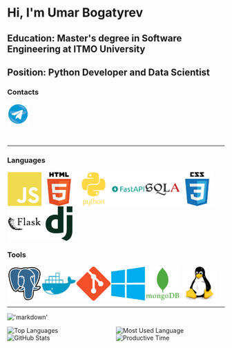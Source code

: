 # Hi, I'm Umar Bogatyrev
## Education: Master's degree in Software Engineering at ITMO University
## Position: Python Developer and Data Scientist


### Contacts
[<img alt="TG | UmNauruzov" width="50px" src="./Telegram.png" />][tg]

[tg]: https://t.me/NauruzovU


<br/>
<hr>

### Languages

<img align="left" alt="javascript" height="80px" src="https://github.com/devicons/devicon/blob/master/icons/javascript/javascript-plain.svg"/>
<img align="left" alt="HTML5" height="80px" src="https://github.com/devicons/devicon/blob/master/icons/html5/html5-original-wordmark.svg" />
<img align="middle" alt="CSS3" height="80px" src="https://github.com/devicons/devicon/blob/master/icons/css3/css3-original-wordmark.svg" />


<img align="left" alt="Python" height="80px" src="https://github.com/devicons/devicon/blob/master/icons/python/python-plain-wordmark.svg" />
<img align="left" alt="FastAPI" height="80px" src="https://github.com/devicons/devicon/blob/master/icons/fastapi/fastapi-plain-wordmark.svg" />
<img align="left" alt="SQLalchemy" height="80px" src="https://github.com/devicons/devicon/blob/master/icons/sqlalchemy/sqlalchemy-original.svg" />
<img align="left" alt="Flask" height="80px" src="https://github.com/devicons/devicon/blob/master/icons/flask/flask-original-wordmark.svg" />
<img align="middle" alt="Django" height="80px" src="https://github.com/devicons/devicon/blob/master/icons/django/django-plain.svg" />

### Tools
<img align="left" alt="postgresql" width="80px" src="https://github.com/devicons/devicon/blob/master/icons/postgresql/postgresql-original.svg" />
<img align="middle" alt="MongoDB" width="80px" src="https://github.com/devicons/devicon/blob/master/icons/mongodb/mongodb-plain-wordmark.svg" />

<img align="left" alt="docker" width="80px" src="https://github.com/devicons/devicon/blob/master/icons/docker/docker-plain.svg" />
<img align="left" alt="git" width="80px" src="https://github.com/devicons/devicon/blob/master/icons/git/git-plain.svg" />

<img align="left" alt="Windows" width="80px" src="https://github.com/devicons/devicon/blob/master/icons/windows8/windows8-original.svg" />
<img align="middle" alt="Linux" width="80px" src="https://github.com/devicons/devicon/blob/master/icons/linux/linux-original.svg" />

<hr>



!['markdown'](http://github-profile-summary-cards.vercel.app/api/cards/profile-details?username=UmarNauruzov&theme=algolia)

<div style="display: flex;">
  <img src="http://github-profile-summary-cards.vercel.app/api/cards/repos-per-language?username=UmarNauruzov&theme=algolia" alt="Top Languages" width="400"/>
  <img src="http://github-profile-summary-cards.vercel.app/api/cards/most-commit-language?username=UmarNauruzov&theme=algolia" alt="Most Used Language" width="400"/>
</div>

<div style="display: flex;">
  <img src="http://github-profile-summary-cards.vercel.app/api/cards/stats?username=UmarNauruzov&theme=algolia" alt="GitHub Stats" width="400"/>
  <img src="http://github-profile-summary-cards.vercel.app/api/cards/productive-time?username=UmarNauruzov&theme=algolia&utcOffset=8" alt="Productive Time" width="400"/>
</div>
